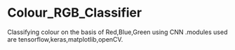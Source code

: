 # Colour_RGB_Classifier
 Classifying colour on the basis of Red,Blue,Green using CNN .modules used are tensorflow,keras,matplotlib,openCV.
